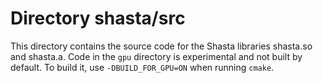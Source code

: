 # Directory shasta/src

This directory contains the source code for the Shasta libraries shasta.so and shasta.a. Code in the `gpu` directory is experimental and not built by default. To build it, use `-DBUILD_FOR_GPU=ON` when running `cmake`.
